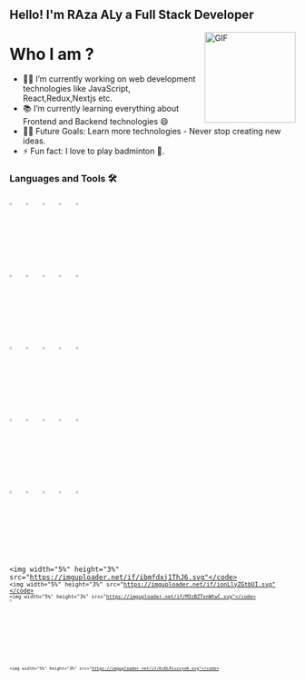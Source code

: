## Hello! I'm RAza ALy a Full Stack Developer
<img align="right" alt="GIF" height="160px" src="https://media.giphy.com/media/eNAsjO55tPbgaor7ma/giphy.gif" />

# Who I am ?
- 👨‍💻 I’m currently working on web development technologies like JavaScript, React,Redux,Nextjs etc.
- 📚 I’m currently learning everything about Frontend and Backend technologies 😄
- 💪🏼 Future Goals: Learn more technologies - Never stop creating new ideas.
- ⚡ Fun fact: I love to play badminton 🏸.

### Languages and Tools 🛠 

<p>
   <code><img width="5%" height="3%"  src="https://imguploader.net/if/sQVO4XWTU7Yu.svg"></code>
   <code><img width="5%" height="3%" src="https://imguploader.net/if/QQcGwbHIPrin.svg"></code>
  <code><img width="5%" height="3%" src="https://imguploader.net/if/ZUPy79DfP3bh.svg"></code>
  <code><img width="5%" height="3%" src="https://imguploader.net/if/VOnPfcq9Uvmn.svg"></code>
  <code><img width="5%" height="3%"  src="https://imguploader.net/if/NdEtBrWFMfIW.svg"></code>
   <br />
  <code><img width="5%" height="3%"  src="https://imguploader.net/if/yJWZRgVUbtnp.svg"></code>
  <code><img width="5%" height="3%"  src="https://imguploader.net/if/89K9jCr7nTCD.svg"></code>
  <code><img width="5%" height="3%"  src="https://imguploader.net/if/HUT9hpjVufpM.svg"></code>
  <code><img width="5%" height="3%"  src="https://imguploader.net/if/1FbXZ5FhEUr9.svg"></code>
  <code><img width="5%" height="3%"  src="https://imguploader.net/if/o32nXVGGqv3J.svg"></code>
    <br />
  <code><img width="5%" height="3%"  src="https://imguploader.net/if/0FwrBlyxlRrY.svg"></code>
  <code><img width="5%" height="3%"  src="https://upload.vectorlogo.zone/logos/nextjs/images/2d3864ef-00e0-4026-ab1d-30e4a98e2899.svg"></code>
  <code><img width="5%" height="3%"  src="https://imguploader.net/if/uG2z2NYpbkLK.svg"></code>
  <code><img width="5%" height="3%"  src="https://imguploader.net/if/HBqxjLBwJe0R.svg"></code>
  <code><img width="5%" height="3%"  src="https://raw.githubusercontent.com/styled-components/brand/bde053200192814dcd55923b6e41884d18e51665/styled-components.svg"></code>
  <br />
  <code><img width="5%" height="3%" src="https://imguploader.net/if/5laSGnWFyEGg.svg"></code>
  <code><img width="5%" height="3%" src="https://imguploader.net/if/BVGRO42f8dLX.svg"></code>
   <code><img width="5%" height="3%" src="https://imguploader.net/if/28jRMgow8x4g.svg"></code>
  <code><img width="5%" height="3%" src="https://imguploader.net/if/VJuQJGCkSn9R.svg"></code>
  <code><img width="5%" height="3%" src="https://imguploader.net/if/jhYssZzjiE5S.svg"></code>
  <br />
  <code><img width="5%" height="3%" src="https://imguploader.net/if/gxuBCIi8OZl1.svg"></code>
  <code><img width="5%" height="3%" src="https://imguploader.net/if/gUkZXWAHUlo3.svg"></code>
   <code><img width="5%" height="3%" src="https://imguploader.net/if/7vgzFLEOHscl.svg"></code>
  <code><img width="5%" height="3%" src="https://imguploader.net/if/MuVjmGoILJM4.svg"></code>
  <code><img width="5%" height="3%" src="https://imguploader.net/if/NpwdltZrKxU7.svg"></code>
   <br/>   
   
   <code><img width="5%" height="3%" src="https://imguploader.net/if/ibmfdxj1ThJ6.svg"</code>
   <code><img width="5%" height="3%" src="https://imguploader.net/if/ionLlyZGtbUI.svg"</code>
   <code><img width="5%" height="3%" src="https://imguploader.net/if/M3zBZTxnWtwC.svg"</code>
  <code><img width="5%" height="3%" src="https://imguploader.net/if/MtZ1UGYRP3p8.svg"></code>
   <code><img width="5%" height="3%" src="https://imguploader.net/if/KvDLPivzvyxK.svg"</code>
</p>
